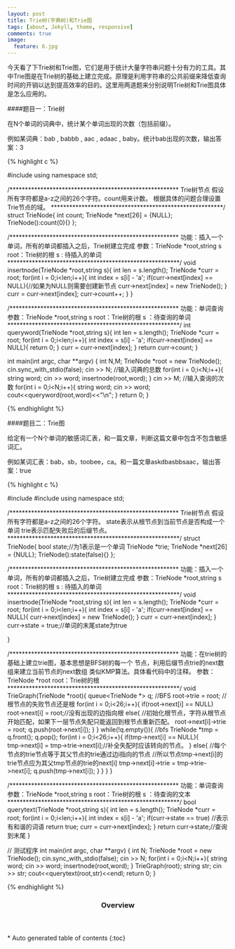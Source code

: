 ```yaml
---
layout: post
title: Trie树(字典树)和Trie图
tags: [about, Jekyll, theme, responsive]
comments: true
image:
  feature: 6.jpg
---
```


今天看了下Trie树和Trie图，它们是用于统计大量字符串问题十分有力的工具。其中Trie图是在Trie树的基础上建立完成。原理是利用字符串的公共前缀来降低查询时间的开销以达到提高效率的目的。这里用两道题来分别说明Trie树和Trie图具体是怎么应用的。


####题目一：Trie树

在N个单词的词典中，统计某个单词出现的次数（包括前缀）。

例如某词典：bab , babbb , aac , adaac , baby。统计bab出现的次数，输出答案：3


{% highlight c %}

#include <iostream>
using namespace std;

/*******************************************************
Trie树节点
假设所有字符都是a-z之间的26个字符。count用来计数。
根据具体的问题合理设置Trie节点的域。
********************************************************/
struct TrieNode{
	int count;
	TrieNode *next[26] = {NULL};
	TrieNode():count(0){}
};

/*******************************************************
功能：插入一个单词，所有的单词都插入之后，Trie树建立完成
参数：TrieNode *root,string s
	root：Trie树的根
	s   : 待插入的单词
********************************************************/
void insertnode(TrieNode *root,string s){
	int len = s.length();
	TrieNode *curr = root;
	for(int i = 0;i<len;i++){
		int index = s[i] - 'a';
		if(curr->next[index] == NULL){//如果为NULL则需要创建新节点
			curr->next[index] = new TrieNode();
		}
		curr = curr->next[index];
		curr->count++;
	}
}

/*******************************************************
功能：单词查询
参数：TrieNode *root,string s
	root：Trie树的根
	s   ：待查询的单词
********************************************************/
int queryword(TrieNode *root,string s){
	int len = s.length();
	TrieNode *curr = root;
	for(int i = 0;i<len;i++){
		int index = s[i] - 'a';
		if(curr->next[index] == NULL){
			return 0;
		}
		curr = curr->next[index];
	}
	return curr->count;
}


int main(int argc, char **argv)
{
	int N,M;
	TrieNode *root = new TrieNode();
	cin.sync_with_stdio(false);
	cin >> N;   //输入词典的总数
	for(int i = 0;i<N;i++){
		string word;
		cin >> word;
		insertnode(root,word);
	}
	cin >> M;   //输入查询的次数
	for(int i = 0;i<N;i++){
		string word;
		cin >> word;
		cout<<queryword(root,word)<<"\n";
	}
	return 0;
}


{% endhighlight %}


####题目二：Trie图

给定有一个N个单词的敏感词汇表，和一篇文章，判断这篇文章中包含不包含敏感词汇。

例如某词汇表：bab，sb，toobee，ca。和一篇文章askdbasbbsaac，输出答案：true

{% highlight c %}

#include <iostream>
#include <queue>
using namespace std;

/*******************************************************
Trie树节点
假设所有字符都是a-z之间的26个字符。
state表示从根节点到当前节点是否构成一个单词
trie表示匹配失败后的后缀节点。
********************************************************/
struct TrieNode{
	bool state;//为1表示是一个单词
	TrieNode *trie;
	TrieNode *next[26] = {NULL};
	TrieNode():state(false){}
};


/*******************************************************
功能：插入一个单词，所有的单词都插入之后，Trie树建立完成
参数：TrieNode *root,string s
	root：Trie树的根
	s   : 待插入的单词
********************************************************/
void insertnode(TrieNode *root,string s){
	int len = s.length();
	TrieNode *curr = root;
	for(int i = 0;i<len;i++){
		int index = s[i] - 'a';
		if(curr->next[index] == NULL){
			curr->next[index] = new TrieNode();
		}
		curr = curr->next[index];
	}
	curr->state = true;//单词的末尾state为true

}


/*******************************************************
功能：在trie树的基础上建立trie图，基本思想是BFS树的每一个
节点，利用后缀节点trie的next数组来建立当前节点的next数组
类似KMP算法。具体看代码中的注释。
参数：TrieNode *root
	root：Trie树的根
********************************************************/
void TrieGraph(TrieNode *root){
	queue<TrieNode *> q; //BFS
	root->trie = root;  //根节点的失败节点还是根
	for(int i = 0;i<26;i++){
		if(root->next[i] == NULL)
			root->next[i] = root;//没有出现的边指向根
		else{
			//初始化根节点，字符从根节点开始匹配，如果下一层节点失配只能返回到根节点重新匹配。
			root->next[i]->trie = root;
			q.push(root->next[i]);
		}
	}
	while(!q.empty()){  //bfs
		TrieNode *tmp = q.front();
		q.pop();
		for(int i = 0;i<26;i++){
			if(tmp->next[i] == NULL){  
				tmp->next[i] = tmp->trie->next[i];//补全失配时应该转向的节点。
			}
			else{
				//每个节点的trie节点等于其父节点的trie通过边i指向的节点
				//所以节点tmp->next[i]的trie节点应为其父tmp节点的trie的next[i]
				tmp->next[i]->trie = tmp->trie->next[i];
				q.push(tmp->next[i]);
			}
		}
	}
}

/*******************************************************
功能：单词查询
参数：TrieNode *root,string s
	root：Trie树的根
	s   ：待查询的文本
********************************************************/
bool querytext(TrieNode *root,string s){
	int len = s.length();
	TrieNode *curr = root;
	for(int i = 0;i<len;i++){
		int index = s[i] - 'a';
		if(curr->state == true) //表示有和谐的词语
			return true;
		curr = curr->next[index];
	}
	return curr->state;//查询到末尾
}

// 测试程序
int main(int argc, char **argv)
{
	int N;
	TrieNode *root = new TrieNode();
	cin.sync_with_stdio(false);
	cin >> N;
	for(int i = 0;i<N;i++){
		string word;
		cin >> word;
		insertnode(root,word);
	}
	TrieGraph(root);
	string str;
	cin >> str;
	cout<<querytext(root,str)<<endl;
	return 0;
}

{% endhighlight %}

<section id="table-of-contents" class="toc">
  <header>
    <h3>Overview</h3>
  </header>
<div id="drawer" markdown="1">
*  Auto generated table of contents
{:toc}
</div>
</section><!-- /#table-of-contents -->
